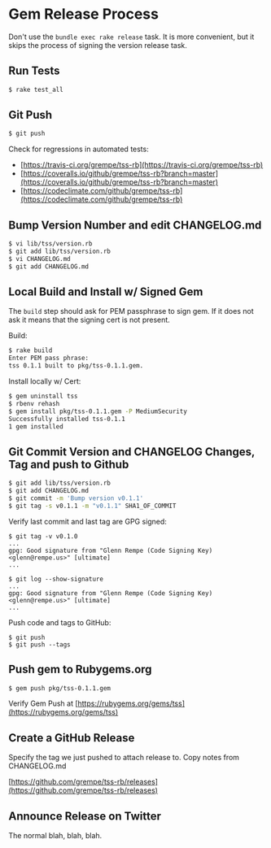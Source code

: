 # Gem Release Process

Don't use the `bundle exec rake release` task. It is more convenient,
but it skips the process of signing the version release task.

## Run Tests

```sh
$ rake test_all
```

## Git Push

```sh
$ git push
```

Check for regressions in automated tests:

* [https://travis-ci.org/grempe/tss-rb](https://travis-ci.org/grempe/tss-rb)
* [https://coveralls.io/github/grempe/tss-rb?branch=master](https://coveralls.io/github/grempe/tss-rb?branch=master)
* [https://codeclimate.com/github/grempe/tss-rb](https://codeclimate.com/github/grempe/tss-rb)

## Bump Version Number and edit CHANGELOG.md

```sh
$ vi lib/tss/version.rb
$ git add lib/tss/version.rb
$ vi CHANGELOG.md
$ git add CHANGELOG.md
```

## Local Build and Install w/ Signed Gem

The `build` step should ask for PEM passphrase to sign gem. If it does
not ask it means that the signing cert is not present.

Build:

```sh
$ rake build
Enter PEM pass phrase:
tss 0.1.1 built to pkg/tss-0.1.1.gem.
```

Install locally w/ Cert:

```sh
$ gem uninstall tss
$ rbenv rehash
$ gem install pkg/tss-0.1.1.gem -P MediumSecurity
Successfully installed tss-0.1.1
1 gem installed
```

## Git Commit Version and CHANGELOG Changes, Tag and push to Github

```sh
$ git add lib/tss/version.rb
$ git add CHANGELOG.md
$ git commit -m 'Bump version v0.1.1'
$ git tag -s v0.1.1 -m "v0.1.1" SHA1_OF_COMMIT
```

Verify last commit and last tag are GPG signed:

```
$ git tag -v v0.1.0
...
gpg: Good signature from "Glenn Rempe (Code Signing Key) <glenn@rempe.us>" [ultimate]
...
```

```
$ git log --show-signature
...
gpg: Good signature from "Glenn Rempe (Code Signing Key) <glenn@rempe.us>" [ultimate]
...
```

Push code and tags to GitHub:

```
$ git push
$ git push --tags
```

## Push gem to Rubygems.org

```sh
$ gem push pkg/tss-0.1.1.gem
```

Verify Gem Push at [https://rubygems.org/gems/tss](https://rubygems.org/gems/tss)

## Create a GitHub Release

Specify the tag we just pushed to attach release to. Copy notes from CHANGELOG.md

[https://github.com/grempe/tss-rb/releases](https://github.com/grempe/tss-rb/releases)

## Announce Release on Twitter

The normal blah, blah, blah.
